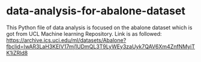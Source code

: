 # data-analysis-for-abalone-dataset

This Python file of data analysis is focused on the abalone dataset which is got from UCL Machine learning Repository. 
Link is as followed: 
https://archive.ics.uci.edu/ml/datasets/Abalone?fbclid=IwAR3LaH3KEIV17mj1UDmQL3T9LyWEy3zaUyk7QAV6Xm4ZnfNMyiTK1iZRld8
